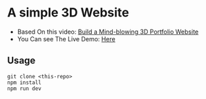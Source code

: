 # A simple 3D Website

- Based On this video: [Build a Mind-blowing 3D Portfolio Website](https://www.youtube.com/watch?v=Q7AOvWpIVHU)
- You Can see The Live Demo: [Here](https://3dwebsitetry.netlify.app/)
## Usage

```
git clone <this-repo>
npm install
npm run dev
```